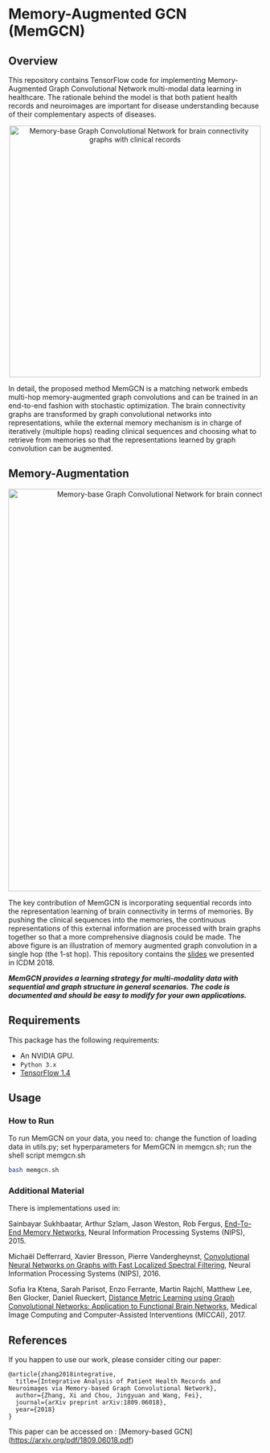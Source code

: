 # Memory-Augmented GCN (MemGCN)

## Overview

This repository contains TensorFlow code for implementing Memory-Augmented Graph Convolutional Network multi-modal data learning in healthcare. The rationale behind the model is that both patient health records and neuroimages are important for disease understanding because of their complementary aspects of diseases.  

<p align="center"><img src="images/overview.png" alt="Memory-base Graph Convolutional Network for brain connectivity graphs with clinical records" width="500"></p>

In detail, the proposed method MemGCN is a matching network embeds multi-hop memory-augmented graph convolutions and can be trained in an end-to-end fashion with stochastic optimization. The brain connectivity graphs are transformed by graph convolutional networks into representations, while the external memory mechanism is in charge of iteratively (multiple hops) reading clinical sequences and choosing what to retrieve from memories so that the representations learned by graph convolution can be augmented. 

## Memory-Augmentation

<p align="center"><img src="images/MemGCN-1hop.png" alt="Memory-base Graph Convolutional Network for brain connectivity graphs with clinical records" width="800"></p>

The key contribution of MemGCN is incorporating sequential records into the representation learning of brain connectivity in terms of memories. By pushing the clinical sequences into the memories, the continuous representations of this external information are processed with brain graphs together so that a more comprehensive diagnosis could be made. The above figure is an illustration of memory augmented graph convolution in a single hop (the 1-st hop). This repository contains the [slides](https://github.com/sheryl-ai/MemGCN/blob/master/slides.pdf) we presented in ICDM 2018.

***MemGCN provides a learning strategy for multi-modality data with sequential and graph structure in general scenarios. The code is documented and should be easy to modify for your own applications.***      

## Requirements
This package has the following requirements:
* An NVIDIA GPU.
* `Python 3.x`
* [TensorFlow 1.4](https://github.com/tensorflow/tensorflow)

## Usage
### How to Run
To run MemGCN on your data, you need to: change the function of loading data in utils.py; set hyperparameters for MemGCN in memgcn.sh; run the shell script memgcn.sh
```bash
bash memgcn.sh
```

### Additional Material
There is implementations used in: 

Sainbayar Sukhbaatar, Arthur Szlam, Jason Weston, Rob Fergus, [End-To-End Memory Networks](https://arxiv.org/pdf/1503.08895.pdf), Neural Information Processing Systems (NIPS), 2015.

Michaël Defferrard, Xavier Bresson, Pierre Vandergheynst, [Convolutional Neural Networks on Graphs with Fast Localized Spectral Filtering](https://arxiv.org/abs/1606.09375), Neural Information Processing Systems (NIPS), 2016.

Sofia Ira Ktena, Sarah Parisot, Enzo Ferrante, Martin Rajchl, Matthew Lee, Ben Glocker, Daniel Rueckert, [Distance Metric Learning using Graph Convolutional Networks: Application to Functional Brain Networks](https://arxiv.org/abs/1703.02161), Medical Image Computing and Computer-Assisted Interventions (MICCAI), 2017.


## References
If you happen to use our work, please consider citing our paper: 
```
@article{zhang2018integrative,
  title={Integrative Analysis of Patient Health Records and Neuroimages via Memory-based Graph Convolutional Network},
  author={Zhang, Xi and Chou, Jingyuan and Wang, Fei},
  journal={arXiv preprint arXiv:1809.06018},
  year={2018}
}
```
This paper can be accessed on : [Memory-based GCN] (https://arxiv.org/pdf/1809.06018.pdf)
